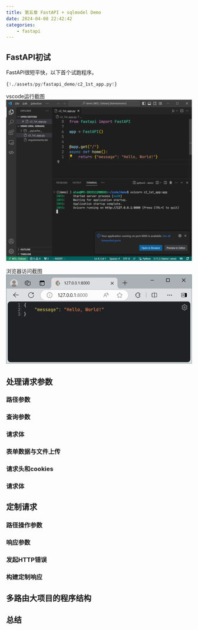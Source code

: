 ```yaml
---
title: 第五章 FastAPI + sqlmodel Demo 
date: 2024-04-08 22:42:42
categories: 
    - fastapi
---
```

## FastAPI初试
FastAPI很短平快，以下首个试跑程序。

```py hl_lines="3"
{!./assets/py/fastapi_demo/c2_1st_app.py!}
```

vscode运行截图
![](../../../assets/img/fastapi_demo/vscode_1st_app.png)

浏览器访问截图
![](../../../assets/img/fastapi_demo/1st_app_web.png)

## 处理请求参数

### 路径参数

### 查询参数

### 请求体

### 表单数据与文件上传

### 请求头和cookies

### 请求体

## 定制请求

### 路径操作参数

### 响应参数

### 发起HTTP错误

### 构建定制响应

## 多路由大项目的程序结构

## 总结 